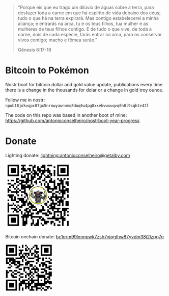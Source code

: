 > "Porque eis que eu trago um dilúvio de águas sobre a terra, para desfazer toda a carne em que há espírito de vida debaixo dos céus; tudo o que há na terra expirará.
> Mas contigo estabelecerei a minha aliança; e entrarás na arca, tu e os teus filhos, tua mulher e as mulheres de teus filhos contigo.
> E de tudo o que vive, de toda a carne, dois de cada espécie, farás entrar na arca, para os conservar vivos contigo; macho e fêmea serão."
>
> Gênesis 6:17-19

# Bitcoin to Pokémon
Nostr boot for bitcoin dollar and gold value update, publications every time there is a change in the thousands for dolar or a change in gold troy ounce.

Follow me in nostr: `npub18jdkvqpc07gx5nrmwyawnnmq8duq6u4pg8xxekvwxuqvq6h0l9cqhte42l`

The code on this repo was based in another boot of mine: https://github.com/antonioconselheiro/nostrboot-year-progress

# Donate

Lighting donate: <a href="lightning:antonioconselheiro@getalby.com">lightning:antonioconselheiro@getalby.com</a>

![zap me](https://raw.githubusercontent.com/antonioconselheiro/antonioconselheiro/main/img/qrcode-wallet-lighting.png)

Bitcoin onchain donate: <a href="bitcoin:bc1qrm99lmmpwk7zsh7njpgthw87yvdm38j2lzpq7q">bc1qrm99lmmpwk7zsh7njpgthw87yvdm38j2lzpq7q</a>

![zap me](https://raw.githubusercontent.com/antonioconselheiro/antonioconselheiro/main/img/qrcode-wallet-bitcoin.png)
